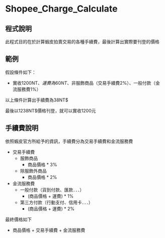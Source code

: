 # Shopee_Charge_Calculate

## 程式說明
此程式目的在於計算蝦皮拍賣交易的各種手續費，最後計算出實際要刊登的價格

## 範例
假設條件如下：

* 實收1200NT$、運費為60NT$、非服飾商品（交易手續費2%）、一般付款（金流服務費1%）

以上條件計算出手續費為38NT$

最後以1238NT$價格刊登，就可以實收1200元

## 手續費說明
依照蝦皮官方所給予的資訊，手續費分為交易手續費和金流服務費

- 交易手續費
  - 服飾商品
    - 商品價格 * 3%
  - 除服飾外商品
    - 商品價格 * 2%
- 金流服務費
  - 一般付款（貨到付款、匯款．．．）
    - (商品價格 + 運費) * 1%
  - 第三方付款（行動支付、信用卡．．．）
    - (商品價格 + 運費) * 2%
    
最終價格如下
  - 商品價格 + 交易手續費 + 金流服務費

